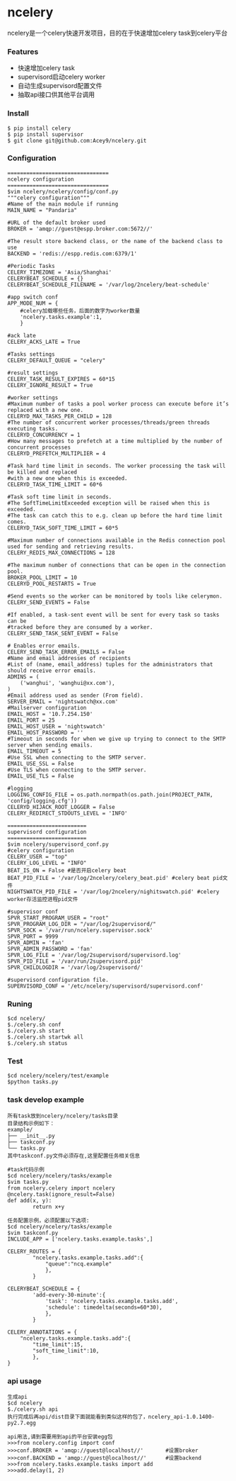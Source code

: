 ncelery
=========================
ncelery是一个celery快速开发项目，目的在于快速增加celery task到celery平台

### Features
- 快速增加celery task
- supervisord启动celery worker
- 自动生成supervisord配置文件
- 抽取api接口供其他平台调用

### Install
    $ pip install celery
	$ pip install supervisor
	$ git clone git@github.com:Acey9/ncelery.git

### Configuration
	================================
	ncelery configuration
	================================
	$vim ncelery/ncelery/config/conf.py
	"""celery configuration"""
	#Name of the main module if running
	MAIN_NAME = "Pandaria"

	#URL of the default broker used
	BROKER = 'amqp://guest@espp.broker.com:5672//'

	#The result store backend class, or the name of the backend class to use
	BACKEND = 'redis://espp.redis.com:6379/1'
         
	#Periodic Tasks 
	CELERY_TIMEZONE = 'Asia/Shanghai'
	CELERYBEAT_SCHEDULE = {}
	CELERYBEAT_SCHEDULE_FILENAME = '/var/log/2ncelery/beat-schedule'

	#app switch conf
	APP_MODE_NUM = {
        #celery加载哪些任务，后面的数字为worker数量
        'ncelery.tasks.example':1,
        }

	#ack late
	CELERY_ACKS_LATE = True

	#Tasks settings
	CELERY_DEFAULT_QUEUE = "celery"

	#result settings
	CELERY_TASK_RESULT_EXPIRES = 60*15
	CELERY_IGNORE_RESULT = True

	#worker settings
	#Maximum number of tasks a pool worker process can execute before it’s replaced with a new one.
	CELERYD_MAX_TASKS_PER_CHILD = 128
	#The number of concurrent worker processes/threads/green threads executing tasks.
	CELERYD_CONCURRENCY = 1
	#How many messages to prefetch at a time multiplied by the number of concurrent processes
	CELERYD_PREFETCH_MULTIPLIER = 4

	#Task hard time limit in seconds. The worker processing the task will be killed and replaced 
	#with a new one when this is exceeded.
	CELERYD_TASK_TIME_LIMIT = 60*6

	#Task soft time limit in seconds.
	#The SoftTimeLimitExceeded exception will be raised when this is exceeded. 
	#The task can catch this to e.g. clean up before the hard time limit comes.
	CELERYD_TASK_SOFT_TIME_LIMIT = 60*5

	#Maximum number of connections available in the Redis connection pool used for sending and retrieving results.
	CELERY_REDIS_MAX_CONNECTIONS = 128

	#The maximum number of connections that can be open in the connection pool.
	BROKER_POOL_LIMIT = 10
	CELERYD_POOL_RESTARTS = True

	#Send events so the worker can be monitored by tools like celerymon.
	CELERY_SEND_EVENTS = False

	#If enabled, a task-sent event will be sent for every task so tasks can be 
	#tracked before they are consumed by a worker.
	CELERY_SEND_TASK_SENT_EVENT = False

	# Enables error emails.
	CELERY_SEND_TASK_ERROR_EMAILS = False
	#Name and email addresses of recipients
	#List of (name, email_address) tuples for the administrators that should receive error emails.
	ADMINS = (
    	('wanghui', 'wanghui@xx.com'),
	)
	#Email address used as sender (From field).
	SERVER_EMAIL = 'nightswatch@xx.com'
	#Mailserver configuration
	EMAIL_HOST = '10.7.254.150'
	EMAIL_PORT = 25
	EMAIL_HOST_USER = 'nightswatch'
	EMAIL_HOST_PASSWORD = ''
	#Timeout in seconds for when we give up trying to connect to the SMTP server when sending emails.
	EMAIL_TIMEOUT = 5
	#Use SSL when connecting to the SMTP server.
	EMAIL_USE_SSL = False
	#Use TLS when connecting to the SMTP server. 
	EMAIL_USE_TLS = False

	#logging
	LOGGING_CONFIG_FILE = os.path.normpath(os.path.join(PROJECT_PATH, 'config/logging.cfg'))
	CELERYD_HIJACK_ROOT_LOGGER = False
	CELERY_REDIRECT_STDOUTS_LEVEL = 'INFO'

	=========================
	supervisord configuration
	=========================
	$vim ncelery/supervisord_conf.py
	#celery configuration
	CELERY_USER = "top"
	CELERY_LOG_LEVEL = "INFO"                                  
	BEAT_IS_ON = False #是否开启celery beat
	BEAT_PID_FILE = '/var/log/2ncelery/celery_beat.pid' #celery beat pid文件
	NIGHTSWATCH_PID_FILE = '/var/log/2ncelery/nighitswatch.pid' #celery worker存活监控进程pid文件                          
	
	#supervisor conf
	SPVR_START_PROGRAM_USER = "root"
	SPVR_PROGRAM_LOG_DIR = "/var/log/2supervisord/"            
	SPVR_SOCK = '/var/run/ncelery.supervisor.sock'             
	SPVR_PORT = 9999 
	SPVR_ADMIN = 'fan'                                         
	SPVR_ADMIN_PASSWORD = 'fan'
	SPVR_LOG_FILE = '/var/log/2supervisord/supervisord.log'    
	SPVR_PID_FILE = '/var/run/2supervisord.pid'                
	SPVR_CHILDLOGDIR = '/var/log/2supervisord/'                
	    
	#supervisord configuration file.                           
	SUPERVISORD_CONF = '/etc/ncelery/supervisord/supervisord.conf' 

### Runing
    $cd ncelery/
	$./celery.sh conf
	$./celery.sh start
	$./celery.sh startwk all
	$./celery.sh status

### Test
	$cd ncelery/ncelery/test/example
	$python tasks.py

### task develop example
	所有task放到ncelery/ncelery/tasks目录
	目录结构示例如下：
	example/
	├── __init__.py
	├── taskconf.py
	└── tasks.py
	其中taskconf.py文件必须存在,这里配置任务相关信息
	
	#task代码示例
	$cd ncelery/ncelery/tasks/example
	$vim tasks.py
	from ncelery.celery import ncelery
	@ncelery.task(ignore_result=False)
	def add(x, y):
    		return x+y
	
	任务配置示例，必须配置以下选项:
	$cd ncelery/ncelery/tasks/example
	$vim taskconf.py
	INCLUDE_APP = ['ncelery.tasks.example.tasks',]

	CELERY_ROUTES = {
	        "ncelery.tasks.example.tasks.add":{
	            "queue":"ncq.example"
	            },
	        }
	
	CELERYBEAT_SCHEDULE = {
	        'add-every-30-minute':{
	            'task': 'ncelery.tasks.example.tasks.add',
	            'schedule': timedelta(seconds=60*30),
	            },
	        }
	
	CELERY_ANNOTATIONS = {
	    "ncelery.tasks.example.tasks.add":{
	        "time_limit":15,
	        "soft_time_limit":10,
	        },
	}

### api usage
	生成api
	$cd ncelery
	$./celery.sh api
	执行完成后再api/dist目录下面就能看到类似这样的包了，ncelery_api-1.0.1400-py2.7.egg
	
	api用法,请到需要用到api的平台安装egg包
	>>>from ncelery.config import conf
	>>>conf.BROKER = 'amqp://guest@localhost//'       #设置broker
	>>>conf.BACKEND = 'amqp://guest@localhost//'      #设置backend
	>>>from ncelery.tasks.example.tasks import add
	>>>add.delay(1, 2)
